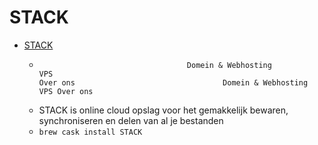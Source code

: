 # STACK
- [STACK](https://www.transip.nl/stack)
  -                                      Domein & Webhosting                                                                     VPS                                                                     Over ons                                 Domein & Webhosting VPS Over ons
  - STACK is online cloud opslag voor het gemakkelijk bewaren, synchroniseren en delen van al je bestanden
  - `brew cask install STACK`
